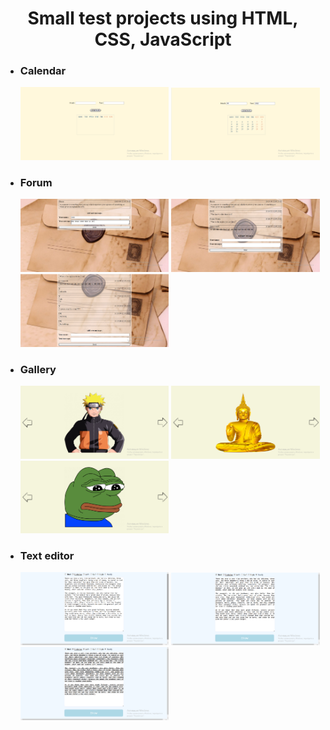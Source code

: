 <h1 align="center">
  Small test projects using HTML, CSS, JavaScript
</h1>
<ul>
  <li>
    <h3>Calendar</h3>
    <p>
      <img src="https://github.com/NotGasaiYuno/HTML-CSS-JS/blob/main/Attachments/Calendar/1.png" width="49.5%" />
      <img src="https://github.com/NotGasaiYuno/HTML-CSS-JS/blob/main/Attachments/Calendar/2.png" width="49.5%" />
    </p>
  </li>
  <li>
    <h3>Forum</h3>
    <p>
      <img src="https://github.com/NotGasaiYuno/HTML-CSS-JS/blob/main/Attachments/Forum/1.png" width="49.5%" />
      <img src="https://github.com/NotGasaiYuno/HTML-CSS-JS/blob/main/Attachments/Forum/2.png" width="49.5%" />
      <img src="https://github.com/NotGasaiYuno/HTML-CSS-JS/blob/main/Attachments/Forum/3.png" width="49.5%" />
    </p>
  </li>
  <li>
    <h3>Gallery</h3>
    <p>
      <img src="https://github.com/NotGasaiYuno/HTML-CSS-JS/blob/main/Attachments/Gallery/1.png" width="49.5%" />
      <img src="https://github.com/NotGasaiYuno/HTML-CSS-JS/blob/main/Attachments/Gallery/2.png" width="49.5%" />
      <img src="https://github.com/NotGasaiYuno/HTML-CSS-JS/blob/main/Attachments/Gallery/3.png" width="49.5%" />
    </p>
  </li>
  <li>
    <h3>Text editor</h3>
    <p>
      <img src="https://github.com/NotGasaiYuno/HTML-CSS-JS/blob/main/Attachments/TextEditor/1.png" width="49.5%" />
      <img src="https://github.com/NotGasaiYuno/HTML-CSS-JS/blob/main/Attachments/TextEditor/2.png" width="49.5%" />
      <img src="https://github.com/NotGasaiYuno/HTML-CSS-JS/blob/main/Attachments/TextEditor/3.png" width="49.5%" />
    </p>
  </li>
</ul>
